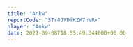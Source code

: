 ```yaml
---
title: "Ankw"
reportCode: "3Tr4JVDfKZW7nvRx"
player: "Ankw"
date: 2021-09-08T18:55:49.344000+00:00
---
```

